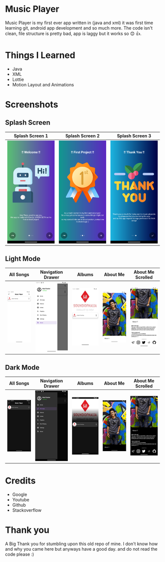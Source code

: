 # Music Player
Music Player is my first ever app written in (java and xml) it was first time learning git, android app development and so much more. The code isn't clean, file structure is pretty bad, app is laggy but it works so 😊 👍.

# Things I Learned
- Java
- XML
- Lottie
- Motion Layout and Animations

# Screenshots
## Splash Screen
|          Splash Screen 1          |          Splash Screen 2          |          Splash Screen 3          |
|:---------------------------------:|:---------------------------------:|:---------------------------------:|
| ![](./screenshots/spalsh%201.png) | ![](./screenshots/spalsh%202.png) | ![](./screenshots/spalsh%203.png) |

## Light Mode
| All Songs                                  | Navigation Drawer                           | Albums                               | About Me                                  | About Me Scrolled                             |
|--------------------------------------------|---------------------------------------------|--------------------------------------|-------------------------------------------|-----------------------------------------------|
| ![](./screenshots/all%20songs%20light.png) | ![](./screenshots/nav%20drawer%20light.png) | ![](./screenshots/album%20light.png) | ![](./screenshots/about%20me%20light.png) | ![](./screenshots/about%20me%202%20light.png) |

## Dark Mode
| All Songs                          | Navigation Drawer                          | Albums                              | About Me                     | About Me Scrolled                     |
|------------------------------------|--------------------------------------------|-------------------------------------|------------------------------|---------------------------------------|
| ![](./screenshots/all%20songs.png) | ![](./screenshots/nav%20drawer.png)        | ![](./screenshots/album.png)        | ![](./screenshots/about.png) | ![](./screenshots/about%20me%202.png) |

# Credits
- Google
- Youtube
- Github
- Stackoverflow

# Thank you
A Big Thank you for stumbling upon this old repo of mine. I don't know how and why you came here but anyways have a good day. and do not read the code please :)
